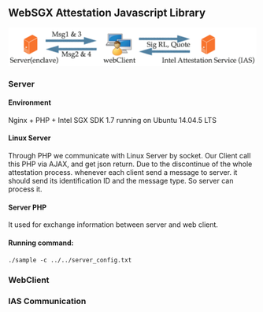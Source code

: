 ## WebSGX Attestation Javascript Library

![Overview](/Overview.png "Overview of WebSGX Attestation")

### Server

#### Environment
Nginx + PHP + Intel SGX SDK 1.7 running on Ubuntu 14.04.5 LTS

#### Linux Server
Through PHP we communicate with Linux Server by socket. Our Client call this PHP via AJAX, and get json return. Due to the discontinue of the whole attestation process. whenever each client send a message to server. it should send its identification ID and the message type. So server can process it. 

#### Server PHP
It used for exchange information between server and web client.
#### Running command:
```
./sample -c ../../server_config.txt
```

### WebClient

### IAS Communication